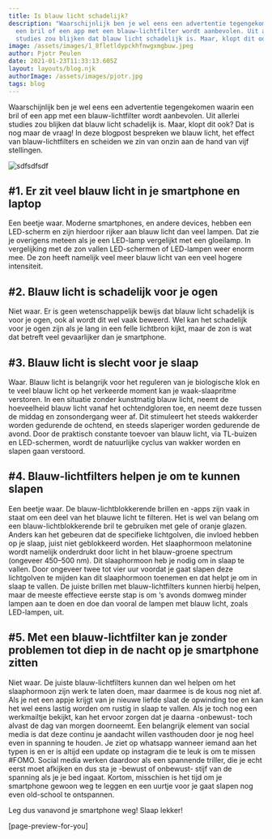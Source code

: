```yaml
---
title: Is blauw licht schadelijk?
description: "Waarschijnlijk ben je wel eens een advertentie tegengekomen waarin
  een bril of een app met een blauw-lichtfilter wordt aanbevolen. Uit allerlei
  studies zou blijken dat blauw licht schadelijk is. Maar, klopt dit ook? "
image: /assets/images/1_8fletldypckhfnwgxmgbuw.jpeg
author: Pjotr Peulen
date: 2021-01-23T11:33:13.605Z
layout: layouts/blog.njk
authorImage: /assets/images/pjotr.jpg
tags: blog
---
```

Waarschijnlijk ben je wel eens een advertentie tegengekomen waarin een bril of een app met een blauw-lichtfilter wordt aanbevolen. Uit allerlei studies zou blijken dat blauw licht schadelijk is. Maar, klopt dit ook? Dat is nog maar de vraag! In deze blogpost bespreken we blauw licht, het effect van blauw-lichtfilters en scheiden we zin van onzin aan de hand van vijf stellingen.

![sdfsdfsdf](/assets/images/mock.jpg)

## \#1. Er zit veel blauw licht in je smartphone en laptop

Een beetje waar. Moderne smartphones, en andere devices, hebben een LED-scherm en zijn hierdoor rijker aan blauw licht dan veel lampen. Dat zie je overigens meteen als je een LED-lamp vergelijkt met een gloeilamp. In vergelijking met de zon vallen LED-schermen of LED-lampen weer enorm mee. De zon heeft namelijk veel meer blauw licht van een veel hogere intensiteit.

## \#2. Blauw licht is schadelijk voor je ogen

Niet waar. Er is geen wetenschappelijk bewijs dat blauw licht schadelijk is voor je ogen, ook al wordt dit wel vaak beweerd. Wel kan het schadelijk voor je ogen zijn als je lang in een felle lichtbron kijkt, maar de zon is wat dat betreft veel gevaarlijker dan je smartphone.

## \#3. Blauw licht is slecht voor je slaap

Waar. Blauw licht is belangrijk voor het reguleren van je biologische klok en te veel blauw licht op het verkeerde moment kan je waak-slaapritme verstoren. In een situatie zonder kunstmatig blauw licht, neemt de hoeveelheid blauw licht vanaf het ochtendgloren toe, en neemt deze tussen de middag en zonsondergang weer af. Dit stimuleert het steeds wakkerder worden gedurende de ochtend, en steeds slaperiger worden gedurende de avond. Door de praktisch constante toevoer van blauw licht, via TL-buizen en LED-schermen, wordt de natuurlijke cyclus van wakker worden en slapen gaan verstoord.

## \#4. Blauw-lichtfilters helpen je om te kunnen slapen

Een beetje waar. De blauw-lichtblokkerende brillen en -apps zijn vaak in staat om een deel van het blauwe licht te filteren. Het is wel van belang om een blauw-lichtblokkerende bril te gebruiken met gele of oranje glazen. Anders kan het gebeuren dat de specifieke lichtgolven, die invloed hebben op je slaap, juist niet geblokkeerd worden. Het slaaphormoon melatonine wordt namelijk onderdrukt door licht in het blauw-groene spectrum (ongeveer 450–500 nm). Dit slaaphormoon heb je nodig om in slaap te vallen. Door ongeveer twee tot vier uur voordat je gaat slapen deze lichtgolven te mijden kan dit slaaphormoon toenemen en dat helpt je om in slaap te vallen. De juiste brillen met blauw-lichtfilters kunnen hierbij helpen, maar de meeste effectieve eerste stap is om ‘s avonds domweg minder lampen aan te doen en doe dan vooral de lampen met blauw licht, zoals LED-lampen, uit.

## \#5. Met een blauw-lichtfilter kan je zonder problemen tot diep in de nacht op je smartphone zitten

Niet waar. De juiste blauw-lichtfilters kunnen dan wel helpen om het slaaphormoon zijn werk te laten doen, maar daarmee is de kous nog niet af. Als je net een appje krijgt van je nieuwe liefde slaat de opwinding toe en kan het wel eens lastig worden om rustig in slaap te vallen. Als je toch nog een werkmailtje bekijkt, kan het ervoor zorgen dat je daarna -onbewust- toch alvast de dag van morgen doorneemt. Een belangrijk element van social media is dat deze continu je aandacht willen vasthouden door je nog heel even in spanning te houden. Je ziet op whatsapp wanneer iemand aan het typen is en er is altijd een update op instagram die te leuk is om te missen #FOMO. Social media werken daardoor als een spannende triller, die je echt eerst moet afkijken en dus sta je -bewust of onbewust- stijf van de spanning als je je bed ingaat. Kortom, misschien is het tijd om je smartphone gewoon weg te leggen en een uurtje voor je gaat slapen nog even old-school te ontspannen.

Leg dus vanavond je smartphone weg! Slaap lekker!

\[page-preview-for-you]